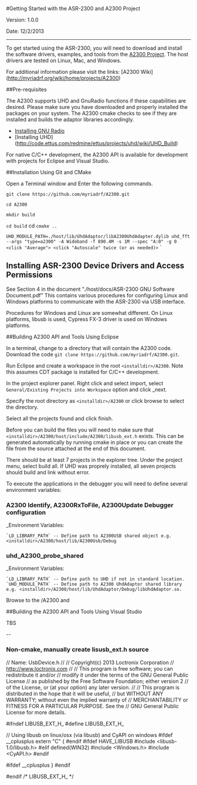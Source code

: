 #Getting Started with the ASR-2300 and A2300 Project


Version: 1.0.0

Date: 12/2/2013

---


To get started using the ASR-2300, you will need to download and install the software drivers, examples, and tools from the [A2300 Project](https://github.com/myriadrf/A2300). The host drivers are tested on Linux, Mac, and Windows.

For additional information please visit the links:
[A2300 Wiki] (http://myriadrf.org/wiki/home/projects/A2300)

##Pre-requisites  

The A2300 supports UHD and GnuRadio functions if these capabilities are desired.  Please make sure you have downloaded and properly installed the packages on your system.  The A2300 cmake checks to see if they are installed and builds the adaptor libraries accordingly. 

* [Installing GNU Radio](http://gnuradio.org/redmine/projects/gnuradio/wiki/InstallingGRFromSource)
* [Installing UHD] (http://code.ettus.com/redmine/ettus/projects/uhd/wiki/UHD_Build)


For native C/C++ development, the A2300 API is available for development with projects for Eclipse and Visual Studio.

##Installation Using Git and CMake

Open a Terminal window and Enter the following commands.  

`git clone https://github.com/myriadrf/A2300.git`

`cd A2300`

`mkdir build`

`cd build`
cd 
`cmake ..`

`UHD_MODULE_PATH=./host/lib/UhdAdaptor/libA2300UhdAdapter.dylib uhd_fft --args "type=a2300" -A Wideband -f 890.4M -s 1M --spec "A:0" -g 0 <click "Average"> <click "Autoscale" twice (or as needed)>`
`

## Installing ASR-2300 Device Drivers and Access Permissions
See Section 4 in the document "./host/docs/ASR-2300 GNU Software Document.pdf" This contains various procedures for configuring Linux and Windows 
platforms to communicate with the ASR-2300 via USB interface.
 
Procedures for Windows and Linux are somewhat different.  On Linux platforms, libusb is used, Cypress FX-3 driver is used on Windows platforms.


##Building A2300 API and Tools Using Eclipse

In a terminal, change to a directory that will contain the A2300 code.  Download the code `git clone https://github.com/myriadrf/A2300.git`.

Run Eclipse and create a workspace in the root `<installdir>/A2300`.  Note this assumes CDT package is installed for C/C++ development.

In the project explorer panel.  Right click and select import, select `General/Existing Projects into Workspace` option and click _next.

Specify the root directory as `<installdir>/A2300` or click browse to select the directory.

Select all the projects found and click finish.

Before you can build the files you will need to make sure that `<installdir>/A2300/host/include/A2300/libusb_ext.h` exists.  This can be generated automatically by running cmake in place or you can create the file 
from the source attached at the end of this document.

There should be at least 7 projects in the explorer tree. Under the project menu, select build all. If UHD was proprely installed, all seven projects should build and link without error.  


To execute the applications in the debugger you will need to define several environment variables:

### A2300 Identify, A2300RxToFile, A2300Update Debugger configuration

  _Environment Variables:
    
    `LD_LIBRARY_PATH` -- Define path to A2300USB shared object e.g. <installdir>/A2300/host/lib/A2300Usb/Debug  
    
### uhd_A2300_probe_shared

  _Environment Variables:
  
    `LD_LIBRARY_PATH` -- Define path to UHD if not in standard location.
    `UHD_MODULE_PATH` -- Define path to A2300 UhdAdaptor shared library e.g. <installdir>/A2300/host/lib/UhdAdaptor/Debug/libUhdAdaptor.so.

Browse to the <installdir>/A2300 and

##Building the A2300 API and Tools Using Visual Studio

TBS 

--
### Non-cmake, manually create lisusb_ext.h source
// Name: UsbDevice.h
//
// Copyright(c) 2013 Loctronix Corporation
// http://www.loctronix.com
//
// This program is free software; you can redistribute it and/or
// modify it under the terms of the GNU General Public License
// as published by the Free Software Foundation; either version 2
// of the License, or (at your option) any later version.
//
// This program is distributed in the hope that it will be useful,
// but WITHOUT ANY WARRANTY; without even the implied warranty of
// MERCHANTABILITY or FITNESS FOR A PARTICULAR PURPOSE.  See the
// GNU General Public License for more details.

#ifndef LIBUSB_EXT_H_
#define LIBUSB_EXT_H_

// Using libusb on linux/osx (via libusb) and CyAPI on windows
#ifdef  __cplusplus
extern "C" {
#endif
#ifdef HAVE_LIBUSB
#include <libusb-1.0/libusb.h>
#elif defined(WIN32)
#include <Windows.h>
#include <CyAPI.h>
#endif

#ifdef __cplusplus
}
#endif

#endif /* LIBUSB_EXT_H_ */





